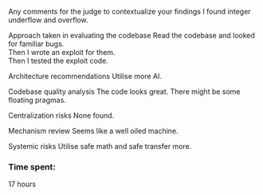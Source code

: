 Any comments for the judge to contextualize your findings
I found integer underflow and overflow.

Approach taken in evaluating the codebase
Read the codebase and looked for familiar bugs.  
Then I wrote an exploit for them.  
Then I tested the exploit code.
  
Architecture recommendations
Utilise more AI.

Codebase quality analysis
The code looks great.  There might be some floating pragmas.

Centralization risks
None found.

Mechanism review
Seems like a well oiled machine.  

Systemic risks
Utilise safe math and safe transfer more.

### Time spent:
17 hours